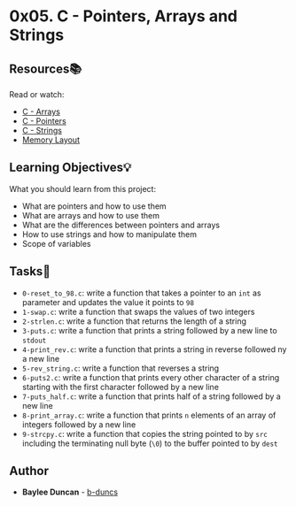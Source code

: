 # 0x05. C - Pointers, Arrays and Strings

## Resources:books:
Read or watch:
* [C - Arrays](https://intranet.hbtn.io/rltoken/KebYtK3CPAFoIwlg6Ew4pg)
* [C - Pointers](https://intranet.hbtn.io/rltoken/zxUO-8zJRdKH47JiYO7tNg)
* [C - Strings](https://intranet.hbtn.io/rltoken/0UEcLmQbHuN18mV1sMEgRg)
* [Memory Layout](https://intranet.hbtn.io/rltoken/fO-jPSQArbutd21MFTQwwQ)
   
## Learning Objectives:bulb:
What you should learn from this project:

* What are pointers and how to use them
* What are arrays and how to use them
* What are the differences between pointers and arrays
* How to use strings and how to manipulate them
* Scope of variables
  
## Tasks:notebook:  
  
* `0-reset_to_98.c`: write a function that takes a pointer to an `int` as parameter and updates the value it points to `98`  
* `1-swap.c`: write a function that swaps the values of two integers  
* `2-strlen.c`: write a function that returns the length of a string  
* `3-puts.c`: write a function that prints a string followed by a new line to `stdout`  
* `4-print_rev.c`: write a function that prints a string in reverse followed ny a new line  
* `5-rev_string.c`: write a function that reverses a string  
* `6-puts2.c`: write a function that prints every other character of a string starting with the first character followed by a new line  
* `7-puts_half.c`: write a function that prints half of a string followed by a new line  
* `8-print_array.c`: write a function that prints `n` elements of an array of integers followed by a new line  
* `9-strcpy.c`: write a function that copies the string pointed to by `src` including the terminating null byte (`\0`) to the buffer pointed to by `dest`  
  
## Author
* **Baylee Duncan** - [b-duncs](https://github.com/b-duncs)
